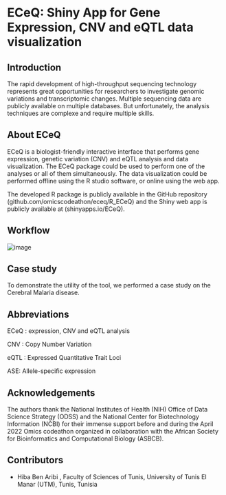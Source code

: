 # ECeQ: Shiny App for Gene Expression, CNV and eQTL data visualization

## Introduction 

The rapid development of high-throughput sequencing technology represents great opportunities for researchers to investigate genomic variations and transcriptomic changes. Multiple sequencing data are publicly available on multiple databases. But unfortunately, the analysis techniques are complexe and require multiple skills. 

## About ECeQ
ECeQ is a biologist-friendly interactive interface that performs gene expression, genetic variation (CNV) and eQTL analysis and data visualization.
The ECeQ package could be used to perform one of the analyses or all of them simultaneously. The data visualization could be performed offline using the R studio software, or online using the  web app.

The developed R package is publicly available in the GitHub repository (github.com/omicscodeathon/eceq/R_ECeQ) and the Shiny web app is publicly available at (shinyapps.io/ECeQ).

## Workflow
![image](https://user-images.githubusercontent.com/73958439/184840354-a90d0600-0184-466c-a097-efb3522acc42.png)

## Case study
To demonstrate the utility of the tool, we performed a case study on the Cerebral Malaria disease.

## Abbreviations
ECeQ : expression, CNV and eQTL analysis 

CNV : Copy Number Variation

eQTL : Expressed Quantitative Trait Loci

ASE: Allele-specific expression

## Acknowledgements
The authors thank the National Institutes of Health (NIH) Office of Data Science Strategy (ODSS) and the National Center for Biotechnology Information (NCBI) for their immense support before and during the April 2022 Omics codeathon organized in collaboration with the African Society for Bioinformatics and Computational Biology (ASBCB).


## Contributors

- Hiba Ben Aribi , Faculty of Sciences of Tunis, University of Tunis El Manar (UTM), Tunis, Tunisia
